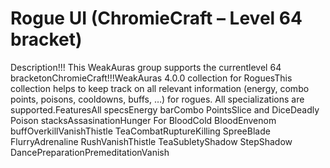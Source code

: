 # Rogue UI (ChromieCraft – Level 64 bracket)

Description!!! This WeakAuras group supports the currentlevel 64 bracketonChromieCraft!!!WeakAuras 4.0.0 collection for RoguesThis collection helps to keep track on all relevant information (energy, combo points, poisons, cooldowns, buffs, …) for rogues. All specializations are supported.FeaturesAll specsEnergy barCombo PointsSlice and DiceDeadly Poison stacksAssasinationHunger For BloodCold BloodEnvenom buffOverkillVanishThistle TeaCombatRuptureKilling SpreeBlade FlurryAdrenaline RushVanishThistle TeaSubletyShadow StepShadow DancePreparationPremeditationVanish
